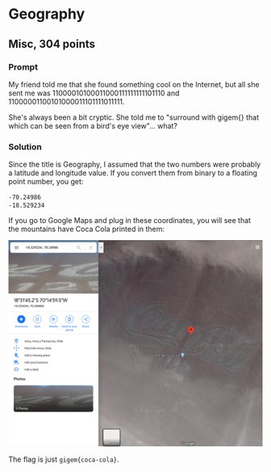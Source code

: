 # Geography
## Misc, 304 points

### Prompt

My friend told me that she found something cool on the Internet, but all she sent me was 11000010100011000111111111101110 and 11000001100101000011101111011111.

She's always been a bit cryptic. She told me to "surround with gigem{} that which can be seen from a bird's eye view"... what?

### Solution
Since the title is Geography, I assumed that the two numbers were probably a latitude and longitude value. If you convert them from binary to a floating point number, you get:

```
-70.24986
-18.529234
```

If you go to Google Maps and plug in these coordinates, you will see that the mountains have Coca Cola printed in them:

![](map.png)

The flag is just `gigem{coca-cola}`.
